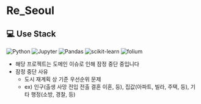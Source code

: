 # Re_Seoul

## 💻 Use Stack
<img alt="Python" src ="https://img.shields.io/badge/Python-3776AB.svg?&style=plastic&logo=Python&logoColor=white"/> <img alt="Jupyter" src ="https://img.shields.io/badge/jupyter-F37626.svg?&style=plastic&logo=jupyter&logoColor=white"/> <img alt="Pandas" src ="https://img.shields.io/badge/pandas-150458.svg?&style=plastic&logo=pandas&logoColor=white"/> <img alt="scikit-learn" src ="https://img.shields.io/badge/scikit-learn-F7931E.svg?&style=plastic&logo=scikit-learn&logoColor=white"/> <img alt="folium" src ="https://img.shields.io/badge/folium-77B829.svg?&style=plastic&logo=folium&logoColor=white"/>

- 해당 프로젝트는 도메인 이슈로 인해 잠정 중단 중입니다
- 잠정 중단 사유
  - 도시 재계획 상 기준 우선순위 문제
  - ex) 인구(출생 사망 전입 전출 결혼 이혼, 등), 집값(아파트, 빌라, 주택, 등), 기타 행정(소방, 경찰, 등)
